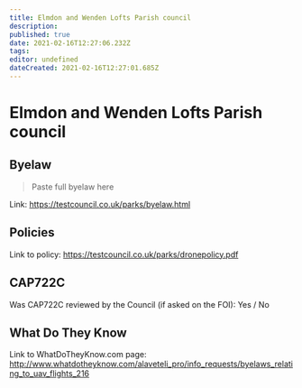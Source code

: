 ```yaml
---
title: Elmdon and Wenden Lofts Parish council
description: 
published: true
date: 2021-02-16T12:27:06.232Z
tags: 
editor: undefined
dateCreated: 2021-02-16T12:27:01.685Z
---
```


# Elmdon and Wenden Lofts Parish council


## Byelaw
> Paste full byelaw here

Link:
https://testcouncil.co.uk/parks/byelaw.html

## Policies
Link to policy:
https://testcouncil.co.uk/parks/dronepolicy.pdf

## CAP722C

Was CAP722C reviewed by the Council (if asked on the FOI): Yes / No

## What Do They Know

Link to WhatDoTheyKnow.com page:
http://www.whatdotheyknow.com/alaveteli_pro/info_requests/byelaws_relating_to_uav_flights_216

